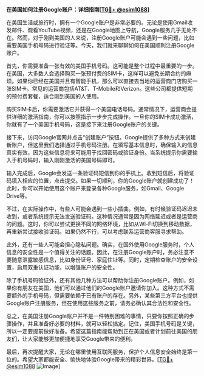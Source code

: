 **在美国如何注册Google账户：详细指南[[TG💪+ @esim1088](https://t.me/s/esim1088)]**

在美国生活或旅行时，拥有一个Google账户是非常必要的。无论是使用Gmail收发邮件、观看YouTube视频，还是在Google地图上导航，Google服务几乎无处不在。然而，对于刚到美国的人来说，注册Google账户可能会遇到一些问题，比如需要美国手机号码进行验证等。今天，我们就来聊聊如何在美国顺利注册Google账户。

首先，你需要准备一张有效的美国手机号码。这可能是整个过程中最重要的一步。在美国，大多数人会选择购买一张预付费的SIM卡，这样可以避免长期合约的麻烦。如果你已经在美国并且有智能手机，那么可以直接去当地的运营商门店购买一张SIM卡。常见的运营商包括AT&T、T-Mobile和Verizon。这些公司都提供短期的预付费套餐，适合刚到美国的人使用。

购买SIM卡后，你需要激活它并获得一个美国电话号码。通常情况下，运营商会提供详细的激活指南，你可以按照指示一步步完成操作。一旦你的SIM卡成功激活，你就有了一个美国手机号码，这是接下来注册Google账户的关键。

接下来，访问Google官网并点击“创建账户”按钮。Google提供了多种方式来创建新账户，但这里我们选择通过手机号码注册。在填写基本信息时，确保输入的信息真实有效，因为这些信息将来可能用于找回密码或验证身份。当系统提示你需要输入手机号码时，输入刚刚激活的美国号码即可。

输入完成后，Google会发送一条验证码短信到你的手机上。收到短信后，将验证码填入相应的位置，点击提交。如果一切顺利，你的Google账户就创建成功了！此时，你可以开始使用这个账户来登录各种Google服务，如Gmail、Google Drive等。

不过，在实际操作中，有些人可能会遇到一些小插曲。例如，有时候验证码迟迟未收到，或者系统提示无法发送验证码。这种情况通常是因为网络延迟或者是运营商的问题。这时，你可以尝试更换不同的网络环境，比如从Wi-Fi切换到移动数据，再重新尝试接收验证码。如果仍然不行，可以考虑联系运营商客服寻求帮助。

此外，还有一些人可能会担心隐私问题。确实，在国外使用Google服务时，个人信息的安全性是一个值得关注的话题。因此，在注册Google账户时，务必注意不要随意泄露敏感信息，比如身份证号、家庭住址等。同时，定期检查账户的安全设置，启用双重认证功能，以增强账户的安全性。

除了手机号码验证外，还有其他几种方法可以帮助你注册Google账户。例如，如果你有朋友在美国，他们可以通过他们的Google账户邀请你加入。这种方式不需要额外的手机号码，但需要依赖于已有账户的存在。另外，某些第三方平台也提供Google账户注册服务，但在使用这些服务之前，请务必确认其合法性和安全性。

总之，在美国注册Google账户并不是一件特别困难的事情，只要你按照正确的步骤操作，并且准备好必要的材料，就可以轻松搞定。记住，美国手机号码是关键，所以一定要提前做好准备。希望这篇指南能帮助到正在美国或者计划前往美国的朋友们，让大家能够更加便捷地享受Google带来的便利。

最后，再次提醒大家，无论在哪里使用互联网服务，保护个人信息安全始终是第一位的。希望大家都能安全、愉快地体验Google带来的精彩世界。[[TG💪+ @esim1088](https://t.me/s/esim1088) ![Image](https://i.postimg.cc/4NQfJmqS/Snipaste-2025-05-13-00-14-12.png)]